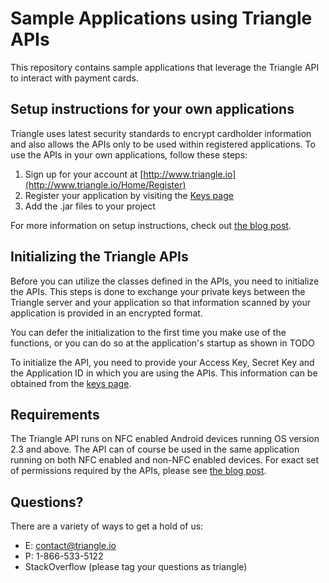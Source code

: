 # Sample Applications using Triangle APIs #
This repository contains sample applications that leverage the Triangle API to interact with payment cards. 
## Setup instructions for your own applications ##
Triangle uses latest security standards to encrypt cardholder information and also allows the APIs only to be used within registered applications. To use the APIs in your own applications, follow these steps:

1. Sign up for your account at [http://www.triangle.io](http://www.triangle.io/Home/Register)
1. Register your application by visiting the [Keys page](http://www.triangle.io/Keys)
1. Add the .jar files to your project

For more information on setup instructions, check out [the blog post](http://www.triangle.io/Blog/Index/2).
## Initializing the Triangle APIs
Before you can utilize the classes defined in the APIs, you need to initialize the APIs. This steps is done to exchange your private keys between the Triangle server and your application so that information scanned by your application is provided in an encrypted format.

You can defer the initialization to the first time you make use of the functions, or you can do so at the application's startup as shown in TODO

To initialize the API, you need to provide your Access Key, Secret Key and the Application ID in which you are using the APIs. This information can be obtained from the [keys page](http://www.triangle.io/Keys).
## Requirements
The Triangle API runs on NFC enabled Android devices running OS version 2.3 and above. The API can of course be used in the same application running on both NFC enabled and non-NFC enabled devices. For exact set of permissions required by the APIs, please see [the blog post](http://www.triangle.io/Blog/Index/2).
## Questions?
There are a variety of ways to get a hold of us:

- E: contact@triangle.io
- P: 1-866-533-5122
- StackOverflow (please tag your questions as triangle)
